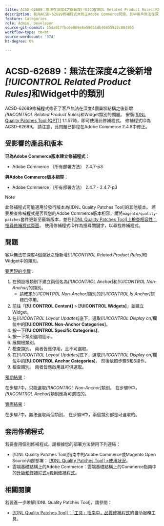```yaml
---
title: ACSD-62689：無法在深度4之後新增[!UICONTROL Related Product Rules]和Widget中的類別
description: 套用ACSD-62689修補程式來修正Adobe Commerce問題，其中客戶無法在深度四個巢狀之後新增[!UICONTROL Related Product Rules]和Widget中的類別。
feature: Categories
role: Admin, Developer
source-git-commit: 154a017fbc6e069e8e59651db46955922c004955
workflow-type: tm+mt
source-wordcount: '374'
ht-degree: 0%

---
```



# ACSD-62689：無法在深度4之後新增&#x200B;*[!UICONTROL Related Product Rules]*&#x200B;和Widget中的類別

ACSD-62689修補程式修正了客戶無法在深度4個巢狀結構之後新增&#x200B;*[!UICONTROL Related Product Rules]*&#x200B;和Widget類別的問題。 安裝[[!DNL Quality Patches Tool (QPT)]](https://experienceleague.adobe.com/docs/commerce-operations/patches/release-notes.html) 1.1.57時，即可使用此修補程式。 修補程式ID為ACSD-62689。 請注意，此問題已排程在Adobe Commerce 2.4.8中修正。

## 受影響的產品和版本

**已為Adobe Commerce版本建立修補程式：**

* Adobe Commerce （所有部署方法） 2.4.7-p3

**與Adobe Commerce版本相容：**

* Adobe Commerce （所有部署方法） 2.4.7 - 2.4.7-p3

>[!NOTE]
>
>此修補程式可能適用於發行版本為[!DNL Quality Patches Tool]的其他版本。 若要檢查修補程式是否與您的Adobe Commerce版本相容，請將`magento/quality-patches`套件更新至最新版本，並在[[!DNL Quality Patches Tool]上檢查相容性：搜尋修補程式頁面](https://experienceleague.adobe.com/tools/commerce-quality-patches/index.html)。 使用修補程式ID作為搜尋關鍵字，以尋找修補程式。

## 問題

客戶無法在深度4個巢狀之後新增&#x200B;*[!UICONTROL Related Product Rules]*&#x200B;和Widget中的類別。

<u>要再現的步驟</u>：

1. 在預設根類別下建立兩個名為&#x200B;*[!UICONTROL Anchor]*&#x200B;和&#x200B;*[!UICONTROL Non-Anchor]*&#x200B;的類別。
   * 請確定&#x200B;*[!UICONTROL Non-Anchor]*&#x200B;類別的&#x200B;*[!UICONTROL Is Anchor]*&#x200B;旗標已停用。
1. 前往「**[!UICONTROL Content]** > **[!UICONTROL Widgets]**」並建立Widget。
1. 在&#x200B;*[!UICONTROL Layout Updates]*&#x200B;底下，選取&#x200B;*[!UICONTROL Display on]*&#x200B;欄位中的&#x200B;**[!UICONTROL Non-Anchor Categories]**。
1. 按一下&#x200B;**[!UICONTROL Specific Categories]**。
1. 按一下類別選取圖示。
1. 展開根類別。
1. 檢查類別。 兩者皆應停用，且不可選取。
1. 在&#x200B;*[!UICONTROL Layout Updates]*&#x200B;底下，選取&#x200B;*[!UICONTROL Display on]*&#x200B;欄位中的&#x200B;**[!UICONTROL Anchor Categories]**。 然後依照步驟5和6操作。
1. 檢查類別。 兩者皆應啟用且可供選取。

<u>預期結果</u>：

在步驟7中，只能選取&#x200B;*[!UICONTROL Non-Anchor]*&#x200B;類別。 在步驟9中，*[!UICONTROL Anchor]*&#x200B;類別應為可選取的。

<u>實際結果</u>：

在步驟7中，無法選取兩個類別。 在步驟9中，兩個類別都是可選取的。

## 套用修補程式

若要套用個別修補程式，請根據您的部署方法使用下列連結：

* [!DNL Quality Patches Tool]指南中的Adobe Commerce或Magento Open Source內部部署： [[!DNL Quality Patches Tool] >使用狀況](/help/tools/quality-patches-tool/usage.md)。
* 雲端基礎結構上的Adobe Commerce：雲端基礎結構上的Commerce指南中的[升級和修補程式>套用修補程式](https://experienceleague.adobe.com/docs/commerce-cloud-service/user-guide/develop/upgrade/apply-patches.html)。


## 相關閱讀

若要進一步瞭解[!DNL Quality Patches Tool]，請參閱：

* [[!DNL Quality Patches Tool]：「工具」指南中，品質修補程式](/help/tools/quality-patches-tool/quality-patches-tool-to-self-serve-quality-patches.md)的自助服務工具。
